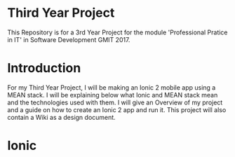 # Third Year Project
This Repository is for a 3rd Year Project for the module 'Professional Pratice in IT' in Software Development GMIT 2017. 

# Introduction
For my Third Year Project, I will be making an Ionic 2 mobile app using a MEAN stack. I will be explaining below what Ionic and MEAN stack mean and the technologies used with them. I will give an Overview of my project and a guide on how to create an Ionic 2 app and run it. This project will also contain a Wiki as a design document.

# Ionic 



